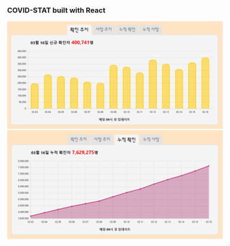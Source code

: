 ### COVID-STAT built with React

<img src=https://raw.githubusercontent.com/yhuj79/COVID-STAT/master/thumnail/1.PNG width=600>
<img src=https://raw.githubusercontent.com/yhuj79/COVID-STAT/master/thumnail/2.PNG width=600>
